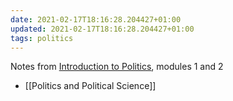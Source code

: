 ```yaml
---
date: 2021-02-17T18:16:28.204427+01:00
updated: 2021-02-17T18:16:28.204427+01:00
tags: politics
---
```

Notes from [Introduction to Politics](https://moodle.unive.it/course/view.php?id=6918 "Introduction to Politics course page"), modules 1 and 2

- [[Politics and Political Science]]